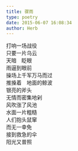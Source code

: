 ```yaml
---  
title: 骤雨  
type: poetry  
date: 2015-06-07 16:08:34  
author: Herb    
---  
```

打响一场战役  
只要一片乌云  
天暗　眨眼  
雨逼到眼前  
操场上千军万马而过  
推搡着　地面的鲸波  
银亮的斧头  
无情而密集地剁  
风吹涨了风池  
水面一片粗糙  
人们抱头鼠窜  
而无一幸免  
接到救急的伞  
阳光又普照